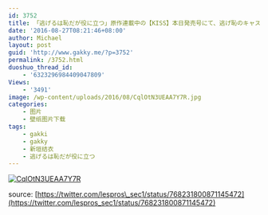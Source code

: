 ```yaml
---
id: 3752
title: 「逃げるは恥だが役に立つ」原作連載中の【KISS】本日発売号にて、逃げ恥のキャスト発表記事が載っています〜☆是非ご覧ください(^_^)！
date: '2016-08-27T08:21:46+08:00'
author: Michael
layout: post
guid: 'http://www.gakky.me/?p=3752'
permalink: /3752.html
duoshuo_thread_id:
    - '6323296984409047809'
Views:
    - '3491'
image: /wp-content/uploads/2016/08/CqlOtN3UEAA7Y7R.jpg
categories:
    - 图片
    - 壁纸图片下载
tags:
    - gakki
    - gakky
    - 新垣结衣
    - 逃げるは恥だが役に立つ
---
```


[![CqlOtN3UEAA7Y7R](http://www.yui-aragaki.org/wp-content/uploads/2016/08/CqlOtN3UEAA7Y7R.jpg)](http://www.yui-aragaki.org/wp-content/uploads/2016/08/CqlOtN3UEAA7Y7R.jpg "CqlOtN3UEAA7Y7R")

source: [https://twitter.com/lespros\_sec1/status/768231800871145472](https://twitter.com/lespros_sec1/status/768231800871145472)